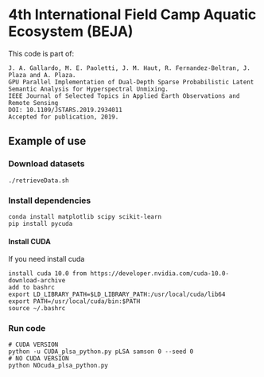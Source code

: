 # 4th International Field Camp Aquatic Ecosystem (BEJA)

This code is part of:

```
J. A. Gallardo, M. E. Paoletti, J. M. Haut, R. Fernandez-Beltran, J. Plaza and A. Plaza.
GPU Parallel Implementation of Dual-Depth Sparse Probabilistic Latent Semantic Analysis for Hyperspectral Unmixing. 
IEEE Journal of Selected Topics in Applied Earth Observations and Remote Sensing
DOI: 10.1109/JSTARS.2019.2934011
Accepted for publication, 2019.
```

## Example of use
### Download datasets

```
./retrieveData.sh
```

### Install dependencies
```
conda install matplotlib scipy scikit-learn
pip install pycuda
```
#### Install CUDA
If you need install cuda
```
install cuda 10.0 from https://developer.nvidia.com/cuda-10.0-download-archive
add to bashrc
export LD_LIBRARY_PATH=$LD_LIBRARY_PATH:/usr/local/cuda/lib64
export PATH=/usr/local/cuda/bin:$PATH
source ~/.bashrc
```

### Run code
```
# CUDA VERSION
python -u CUDA_plsa_python.py pLSA samson 0 --seed 0
# NO CUDA VERSION
python NOcuda_plsa_python.py
```
